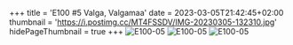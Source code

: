 +++
title = 'E100 #5 Valga, Valgamaa'
date = 2023-03-05T21:42:45+02:00
thumbnail = 'https://i.postimg.cc/MT4FSSDV/IMG-20230305-132310.jpg'
hidePageThumbnail = true
+++
![E100-05](https://i.postimg.cc/rpjj8k8z/IMG-20230305-130825.jpg)
![E100-05](https://i.postimg.cc/MT4FSSDV/IMG-20230305-132310.jpg)
![E100-05](https://i.postimg.cc/pdLG5TcK/IMG-20230305-134052.jpg)